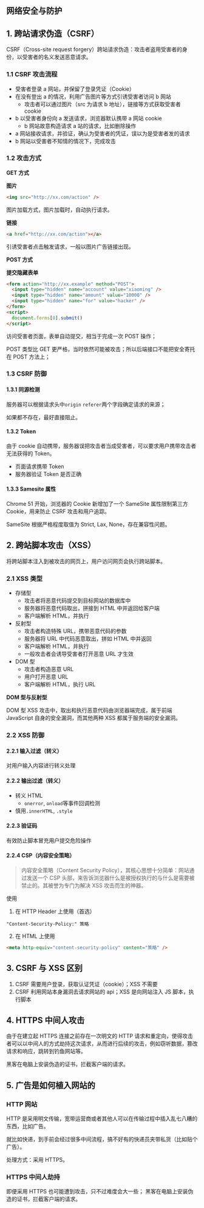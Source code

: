 ## 网络安全与防护

## 1. 跨站请求伪造（CSRF）

CSRF（Cross-site request forgery）跨站请求伪造：攻击者盗用受害者的身份，以受害者的名义发送恶意请求。

### 1.1 CSRF 攻击流程

- 受害者登录 a 网站，并保留了登录凭证（Cookie）
- 在没有登出 a 的情况，利用广告图片等方式引诱受害者访问 b 网站
  - 攻击者可以通过图片（src 为请求 b 地址），链接等方式获取受害者 cookie
- b 以受害者身份向 a 发送请求，浏览器默认携带 a 网站 cookie
  - b 网站故意构造请求 a 站的请求，比如删除操作
- a 网站接收请求，并验证，确认为受害者的凭证，误以为是受害者发的请求
- b 网站以受害者不知情的情况下，完成攻击

### 1.2 攻击方式

**GET 方式**

**图片**

```html
<img src="http://xx.com/action" />
```

图片加载方式，图片加载时，自动执行请求。

**链接**

```html
<a href="http://xx.com/action"></a>
```

引诱受害者点击触发请求，一般以图片广告链接出现。

**POST 方式**

**提交隐藏表单**

```html
<form action="http://xx.example" method="POST">
  <input type="hidden" name="account" value="xiaoming" />
  <input type="hidden" name="amount" value="10000" />
  <input type="hidden" name="for" value="hacker" />
</form>
<script>
  document.forms[0].submit()
</script>
```

访问受害者页面，表单自动提交，相当于完成一次 POST 操作；

POST 类型比 GET 更严格，当时依然可能被攻击；所以后端接口不能把安全寄托在 POST 方法上；

### 1.3 CSRF 防御

#### 1.3.1 同源检测

服务器可以根据请求头中`origin` `referer`两个字段确定请求的来源；

如果都不存在，最好直接阻止。

#### 1.3.2 Token

由于 cookie 自动携带，服务器误把攻击者当成受害者，可以要求用户携带攻击者无法获得的 Token。

- 页面请求携带 Token
- 服务器验证 Token 是否正确

#### 1.3.3 Samesite 属性

Chrome 51 开始，浏览器的 Cookie 新增加了一个 SameSite 属性限制第三方 Cookie，用来防止 CSRF 攻击和用户追踪。

SameSite 根据严格程度取值为 Strict, Lax, None，存在兼容性问题。

## 2. 跨站脚本攻击（XSS）

将跨站脚本注入到被攻击的网页上，用户访问网页会执行跨站脚本。

### 2.1 XSS 类型

- 存储型
  - 攻击者将恶意代码提交到目标网站的数据库中
  - 服务器将恶意代码取出，拼接到 HTML 中并返回给客户端
  - 客户端解析 HTML，并执行
- 反射型
  - 攻击者构造特殊 URL，携带恶意代码的参数
  - 服务器将 URL 中代码恶意取出，拼如 HTML 中并返回
  - 客户端解析 HTML，并执行
  - 一般攻击者会诱导受害者打开恶意 URL 才生效
- DOM 型
  - 攻击者构造恶意 URL
  - 用户打开恶意 URL
  - 客户端解析 HTML，执行 URL

**DOM 型与反射型**

DOM 型 XSS 攻击中，取出和执行恶意代码由浏览器端完成，属于前端 JavaScript 自身的安全漏洞，而其他两种 XSS 都属于服务端的安全漏洞。

### 2.2 XSS 防御

#### 2.2.1 输入过滤（转义）

对用户输入内容进行转义处理

#### 2.2.2 输出过滤（转义）

- 转义 HTML
  - `onerror`, `onload`等事件回调检测
- 慎用`.innerHTML`, `.style`

#### 2.2.3 验证码

有效防止脚本冒充用户提交危险操作

#### 2.2.4 CSP（内容安全策略）

> 内容安全策略（Content Security Policy），其核心思想十分简单：网站通过发送一个 CSP 头部，来告诉浏览器什么是被授权执行的与什么是需要被禁止的。其被誉为专门为解决 XSS 攻击而生的神器。

使用

1. 在 HTTP Header 上使用（首选）

```
"Content-Security-Policy:" 策略
```

2. 在 HTML 上使用

```html
<meta http-equiv="content-security-policy" content="策略" />
```

## 3. CSRF 与 XSS 区别

1. CSRF 需要用户登录，获取认证凭证（cookie）；XSS 不需要
2. CSRF 利用网站本身漏洞去请求网站的 api；XSS 是向网站注入 JS 脚本，执行脚本

## 4. HTTPS 中间人攻击

由于在建立起 HTTPS 连接之前存在一次明文的 HTTP 请求和重定向，使得攻击者可以以中间人的方式劫持这次请求，从而进行后续的攻击，例如窃听数据，篡改请求和响应，跳转到钓鱼网站等。

黑客在电脑上安装伪造的证书，拦截客户端的请求。

## 5. 广告是如何植入网站的

### HTTP 网站

HTTP 是采用明文传输，宽带运营商或者其他人可以在传输过程中插入乱七八糟的东西，比如广告。

就比如快递，到手前会经过很多中间流程，搞不好有的快递员夹带私货（比如贴个广告）。

处理方式：采用 HTTPS。

### HTTPS 中间人劫持

即便采用 HTTPS 也可能遭到攻击，只不过难度会大一些；
黑客在电脑上安装伪造的证书，拦截客户端的请求。
